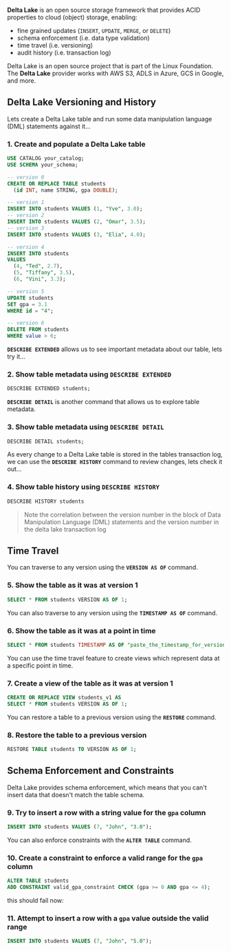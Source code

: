 **Delta Lake** is an open source storage framework that provides ACID properties to cloud (object) storage, enabling:
- fine grained updates (`INSERT`, `UPDATE`, `MERGE`, or `DELETE`)
- schema enforcement (i.e. data type validation)
- time travel (i.e. versioning)
- audit history (i.e. transaction log)

Delta Lake is an open source project that is part of the Linux Foundation.  The **Delta Lake** provider works with AWS S3, ADLS in Azure, GCS in Google, and more.

## Delta Lake Versioning and History

Lets create a Delta Lake table and run some data manipulation language (DML) statements against it...

### 1. Create and populate a Delta Lake table

```sql
USE CATALOG your_catalog;
USE SCHEMA your_schema;

-- version 0
CREATE OR REPLACE TABLE students
  (id INT, name STRING, gpa DOUBLE);

-- version 1  
INSERT INTO students VALUES (1, "Yve", 3.0);
-- version 2
INSERT INTO students VALUES (2, "Omar", 3.5);
-- version 3
INSERT INTO students VALUES (3, "Elia", 4.0);

-- version 4
INSERT INTO students
VALUES 
  (4, "Ted", 2.7),
  (5, "Tiffany", 3.5),
  (6, "Vini", 3.3);

-- version 5  
UPDATE students 
SET gpa = 3.1
WHERE id = "4";

-- version 6
DELETE FROM students 
WHERE value > 6;
```

**`DESCRIBE EXTENDED`** allows us to see important metadata about our table, lets try it...

### 2. Show table metadata using `DESCRIBE EXTENDED`

```sql
DESCRIBE EXTENDED students;
```

**`DESCRIBE DETAIL`** is another command that allows us to explore table metadata.

### 3. Show table metadata using `DESCRIBE DETAIL`

```sql
DESCRIBE DETAIL students;
```

As every change to a Delta Lake table is stored in the tables transaction log, we can use the **`DESCRIBE HISTORY`** command to review changes, lets check it out...

### 4. Show table history using `DESCRIBE HISTORY`

```sql
DESCRIBE HISTORY students
```

> Note the correlation between the version number in the block of Data Manipulation Language (DML) statements and the version number in the delta lake transaction log

## Time Travel

You can traverse to any version using the **`VERSION AS OF`** command.

### 5. Show the table as it was at version 1

```sql  
SELECT * FROM students VERSION AS OF 1;
```

You can also traverse to any version using the **`TIMESTAMP AS OF`** command.

### 6. Show the table as it was at a point in time

```sql
SELECT * FROM students TIMESTAMP AS OF "paste_the_timestamp_for_version_1_here";
```

You can use the time travel feature to create views which represent data at a specific point in time.

### 7. Create a view of the table as it was at version 1

```sql
CREATE OR REPLACE VIEW students_v1 AS
SELECT * FROM students VERSION AS OF 1;
``` 

You can restore a table to a previous version using the **`RESTORE`** command.

### 8. Restore the table to a previous version

```sql
RESTORE TABLE students TO VERSION AS OF 1;
```

## Schema Enforcement and Constraints

Delta Lake provides schema enforcement, which means that you can't insert data that doesn't match the table schema.

### 9. Try to insert a row with a string value for the `gpa` column

```sql
INSERT INTO students VALUES (7, "John", "3.0");
```

You can also enforce constraints with the **`ALTER TABLE`** command.

### 10. Create a constraint to enforce a valid range for the `gpa` column

```sql
ALTER TABLE students
ADD CONSTRAINT valid_gpa_constraint CHECK (gpa >= 0 AND gpa <= 4);
```

this should fail now:

### 11. Attempt to insert a row with a `gpa` value outside the valid range

```sql
INSERT INTO students VALUES (7, "John", "5.0");
```